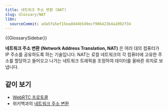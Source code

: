 ```yaml
---
title: 네트워크 주소 변환 (NAT)
slug: Glossary/NAT
l10n:
  sourceCommit: ada5fa5ef15eadd44b549ecf906423b4a2092f34
---
```


{{GlossarySidebar}}

**네트워크 주소 변환 (Network Address Translation, NAT)** 은 여러 대의 컴퓨터가 IP 주소를 공유하도록 하는 기술입니다. NAT는 로컬 네트워크의 각 컴퓨터에 고유한 주소를 할당하고 들어오고 나가는 네트워크 트래픽을 조정하여 데이터를 올바른 위치로 보냅니다.

## 같이 보기

- [WebRTC 프로토콜](/ko/docs/Web/API/WebRTC_API/Protocols)
- 위키백과의 [네트워크 주소 변환](https://en.wikipedia.org/wiki/Network_address_translation)
